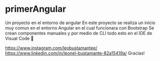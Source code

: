 # primerAngular
Un proyecto en el entorno de angular 
En este proyecto se realiza un inicio muy comun en el entorno Angular en el cual funcionara con Bootstrap
Se crean componentes manuales y por medio de CLI 
todo esto en el IDE de Visual Code 🖤


https://www.instagram.com/leobustamantee/
https://www.linkedin.com/in/leonel-bustamante-82a15419a/
Gracias!
